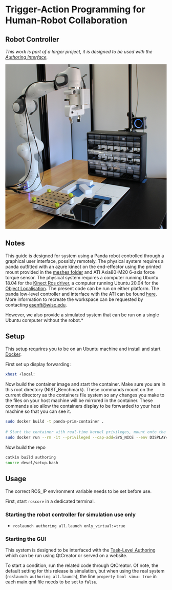Trigger-Action Programming for Human-Robot Collaboration
============================================
Robot Controller
----------------

*This work is part of a larger project, it is designed to be used with the
[Authoring Interface](https://github.com/emmanuel-senft/authoring-gui/tree/authoring-study).*

![Robot workspace](docs/workspace.jpg)

## Notes

This guide is designed for system using a Panda robot controlled through a graphical user interface, possibly remotely. The physical system requires a panda outfitted with an azure kinect on the end-effector using the printed mount provided in the [meshes folder](https://github.com/emmanuel-senft/authoring-ros/tree/study/meshes) and ATI Axia80-M20 6-axis force torque sensor. The physical system requires a computer running Ubuntu 18.04 for the [Kinect Ros driver](https://github.com/microsoft/Azure_Kinect_ROS_Driver), a computer running Ubuntu 20.04 for the [Object Localisation](https://github.com/kpwelsh/Mesh-Pose-Detector-ROS). The present code can be run on either platform. The panda low-level controller and interface with the ATI can be found [here](https://github.com/Wisc-HCI/panda-primitives-control). More information to recreate the workspace can be requested by contacting <esenft@wisc.edu>.

However, we also provide a simulated system that can be run on a single Ubuntu computer without the robot.*


## Setup
This setup requrires you to be on an Ubuntu machine and install and start [Docker](https://docs.docker.com/engine/install/ubuntu/).

First set up display forwarding:
```bash
xhost +local:
```
Now  build the container image and start the container. Make sure you are in this root directory (NIST_Benchmark). These commands mount on the current directory as the containers file system so any changes you make to the files on your host machine will be mirrored in the container. These commands also allow the containers display to be forwarded to your host machine so that you can see it.
```bash
sudo docker build -t panda-prim-container .

# Start the container with real-time kernel privileges, mount onto the current directory, and allow display forwarding. Container is removed once it exits.
sudo docker run --rm -it --privileged --cap-add=SYS_NICE --env DISPLAY=$DISPLAY -v /tmp/.X11-unix:/tmp/.X11-unix -v $(pwd):/workspace --net=host panda-prim-container
```

Now build the repo
```bash
catkin build authoring
source devel/setup.bash
```

## Usage
The correct ROS_IP environment variable needs to be set before use.

First, start `roscore` in a dedicated terminal.

### Starting the robot controller for simulation use only
- `roslaunch authoring all.launch only_virtual:=true`

### Starting the GUI

This system is designed to be interfaced with the [Task-Level Authoring](https://github.com/emmanuel-senft/authoring-gui/) which can be run using QtCreator or served on a website.

To start a condition, run the related code through QtCreator. Of note, the default setting for this release is simulation, but when using the real system (`roslaunch authoring all.launch`), the line `property bool simu: true` in each main.qml file needs to be set to `false`.